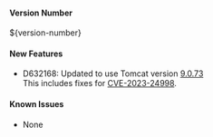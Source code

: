 #### Version Number
${version-number}

#### New Features
- D632168: Updated to use Tomcat version [9.0.73](https://dlcdn.apache.org/tomcat/tomcat-9/v9.0.73/README.html)  
This includes fixes for [CVE-2023-24998](https://nvd.nist.gov/vuln/detail/CVE-2023-24998).

#### Known Issues
- None
